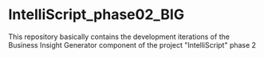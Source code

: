 # IntelliScript_phase02_BIG
This repository basically contains the development iterations of the Business Insight Generator component of the project "IntelliScript" phase 2
